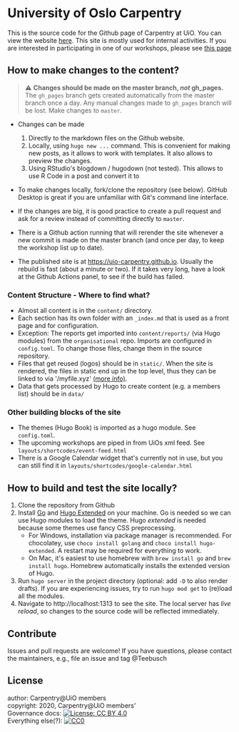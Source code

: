 # University of Oslo Carpentry

This is the source code for the Github page of Carpentry at UiO. 
You can view the website [here](http://uio-carpentry.github.io/).
This site is mostly used for internal activities. 
If you are interested in participating in one of our workshops, please see [this page](https://www.ub.uio.no/english/courses-events/courses/other/Carpentry/)

## How to make changes to the content?

> :warning: **Changes should be made on the master branch, *not* gh_pages.** The `gh_pages` branch gets created automatically from the master branch once a day. Any manual changes made to `gh_pages` branch will be lost. Make changes to `master`.

* Changes can be made 
    1. Directly to the markdown files on the Github website. 
    2. Locally, using `hugo new ...` command. This is convenient for making new posts, as it allows to work with templates. It also allows to preview the changes.
    3. Using RStudio's blogdown / hugodown (not tested). This allows to use R Code in a post and convert it to  

* To make changes locally, fork/clone the repository (see below). GitHub Desktop is great if you are unfamiliar with Git's command line interface. 
* If the changes are big, it is good practice to create a pull request and ask for a review instead of committing directly to `master`. 
* There is a Github action running that will rerender the site whenever a new commit is made on the master branch (and once per day, to keep the workshop list up to date). 
* The published site is at https://uio-carpentry.github.io. Usually the rebuild is fast (about a minute or two). If it takes very long, have a look at the Github Actions panel, to see if the build has failed.

### Content Structure - Where to find what?

* Almost all content is in the `content/` directory.
* Each section has its own folder with an `_index.md` that is used as a front page and for configuration. 
* Exception: The reports get imported into `content/reports/` (via Hugo modules) from the `organisational` repo. Imports are configured in `config.toml`. To change those files, change them in the source repository.
* Files that get reused (logos) should be in `static/`. When the site is rendered, the files in static end up in the top level, thus they can be linked to via '/myfile.xyz' [(more info)](https://gohugo.io/content-management/static-files/).
* Data that gets processed by Hugo to create content (e.g. a members list) should be in `data/`

### Other building blocks of the site

* The themes (Hugo Book) is imported as a hugo module. See `config.toml`.
* The upcoming workshops are piped in from UiOs xml feed. See `layouts/shortcodes/event-feed.html`
* There is a Google Calendar widget that's currently not in use, but you can still find it in `layouts/shortcodes/google-calendar.html`

## How to build and test the site locally?

1. Clone the repository from Github
2. Install [Go](https://golang.org/) and [Hugo Extended](https://gohugo.io) on your machine. Go is needed so we can use Hugo modules to load the theme. Hugo *extended* is needed because some themes use fancy CSS preprocessing. 
   * For Windows, installation via package manager is recommended. For chocolatey, use `choco install golang` and `choco install hugo-extended`. A restart may be required for everything to work. 
   * On Mac, it's easiest to use homebrew with `brew install go` and `brew install hugo`. Homebrew automatically installs the extended version of Hugo.
3. Run `hugo server` in the project directory (optional: add `-D` to also render drafts). If you are experiencing issues, try to run `hugo mod get` to (re)load all the modules.
4. Navigate to http://localhost:1313 to see the site. The local server has *live reload*, so changes to the source code will be reflected immediately.

## Contribute

Issues and pull requests are welcome!
If you have questions, please contact the maintainers, e.g., file an issue and tag @Teebusch

## License

author: Carpentry@UiO members  
copyright: 2020, Carpentry@UiO members'  
Governance docs: [![License: CC BY 4.0](https://img.shields.io/badge/License-CC%20BY%204.0-lightgrey.svg)](https://creativecommons.org/licenses/by/4.0/)  
Everything else(?): [![CC0](http://i.creativecommons.org/p/zero/1.0/88x31.png)](http://creativecommons.org/publicdomain/zero/1.0/)
